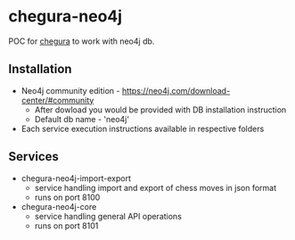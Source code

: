 # chegura-neo4j
POC for [chegura](https://github.com/Scorpibear/chegura) to work with neo4j db.

## Installation
 * Neo4j community edition - https://neo4j.com/download-center/#community
   * After dowload you would be provided with DB installation instruction
   * Default db name - 'neo4j'
 * Each service execution instructions available in respective folders

## Services
 * chegura-neo4j-import-export
   * service handling import and export of chess moves in json format
   * runs on port 8100
 * chegura-neo4j-core
   * service handling general API operations
   * runs on port 8101
  

